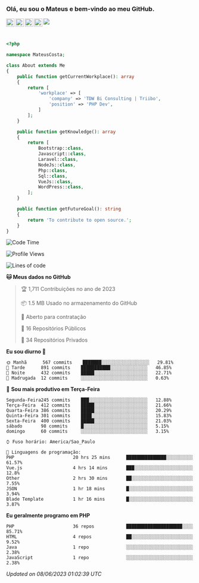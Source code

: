
### Olá, eu sou o Mateus e bem-vindo ao meu GitHub.

<a href="https://costamateus.com.br/">
  <img align="left" alt="MLC" width="22px" src="https://www.costamateus.com.br/favicon.ico" />
</a>
<a href="https://www.linkedin.com/in/costamateus6/">
  <img align="left" alt="LinkedIn Mateus" width="22px" src="https://cdn.jsdelivr.net/npm/simple-icons@v3/icons/linkedin.svg" />
</a>
<a href="https://www.instagram.com/mateuslc6/">
  <img align="left" alt="Instagram Mateus" width="22px" src="https://cdn.jsdelivr.net/npm/simple-icons@v3/icons/instagram.svg" />
</a>
<a href="https://www.facebook.com/costamateus6/">
  <img align="left" alt="Facebook Mateus" width="22px" src="https://cdn.jsdelivr.net/npm/simple-icons@3.13.0/icons/facebook.svg" />
</a>

![](https://visitor-badge.glitch.me/badge?page_id=costamateus.costamateus)

<br />

```php
<?php

namespace MateusCosta;

class About extends Me
{
    public function getCurrentWorkplace(): array
    {
        return [
            'workplace' => [
                'company' => 'TDW Bi Consulting | Triibo',
                'position' => 'PHP Dev',
            ]
        ];
    }

    public function getKnowledge(): array
    {
        return [
            Bootstrap::class,
            Javascript::class,
            Laravel::class,
            NodeJs::class,
            Php::class,
            Sql::class,
            VueJs::class,
            WordPress::class,
        ];
    }

    public function getFutureGoal(): string
    {
        return 'To contribute to open source.';
    }
}
```

<!--START_SECTION:waka-->
![Code Time](http://img.shields.io/badge/Code%20Time-1%2C322%20hrs%2030%20mins-blue)

![Profile Views](http://img.shields.io/badge/Visualizac%C3%B5es%20do%20perfil-0-blue)

![Lines of code](https://img.shields.io/badge/Desde%20o%20Hello%20World%20eu%20escrevi-6%20Million%20linhas%20de%20c%C3%B3digo-blue)

**🐱 Meus dados no GitHub** 

> 🏆 1,711 Contribuições no ano de 2023
 > 
> 📦 1.5 MB Usado no armazenamento do GitHub 
 > 
> 💼 Aberto para contratação
 > 
> 📜 16 Repositórios Públicos 
 > 
> 🔑 34 Repositórios Privados  
 > 
**Eu sou diurno 🐤** 

```text
🌞 Manhã      567 commits    ███████░░░░░░░░░░░░░░░░░░   29.81% 
🌆 Tarde      891 commits    ███████████░░░░░░░░░░░░░░   46.85% 
🌃 Noite      432 commits    █████░░░░░░░░░░░░░░░░░░░░   22.71% 
🌙 Madrugada  12 commits     ░░░░░░░░░░░░░░░░░░░░░░░░░   0.63%

```
📅 **Sou mais produtivo em Terça-Feira** 

```text
Segunda-Feira245 commits    ███░░░░░░░░░░░░░░░░░░░░░░   12.88% 
Terça-Feira  412 commits    █████░░░░░░░░░░░░░░░░░░░░   21.66% 
Quarta-Feira 386 commits    █████░░░░░░░░░░░░░░░░░░░░   20.29% 
Quinta-Feira 301 commits    ████░░░░░░░░░░░░░░░░░░░░░   15.83% 
Sexta-Feira  400 commits    █████░░░░░░░░░░░░░░░░░░░░   21.03% 
sábado       98 commits     █░░░░░░░░░░░░░░░░░░░░░░░░   5.15% 
domingo      60 commits     ░░░░░░░░░░░░░░░░░░░░░░░░░   3.15%

```


```text
⌚︎ Fuso horário: America/Sao_Paulo

💬 Linguagens de programação: 
PHP                      20 hrs 25 mins      ███████████████░░░░░░░░░░   61.57% 
Vue.js                   4 hrs 14 mins       ███░░░░░░░░░░░░░░░░░░░░░░   12.8% 
Other                    2 hrs 30 mins       ██░░░░░░░░░░░░░░░░░░░░░░░   7.55% 
JSON                     1 hr 18 mins        █░░░░░░░░░░░░░░░░░░░░░░░░   3.94% 
Blade Template           1 hr 16 mins        █░░░░░░░░░░░░░░░░░░░░░░░░   3.87%

```

**Eu geralmente programo em PHP** 

```text
PHP                      36 repos            █████████████████████░░░░   85.71% 
HTML                     4 repos             ██░░░░░░░░░░░░░░░░░░░░░░░   9.52% 
Java                     1 repo              ░░░░░░░░░░░░░░░░░░░░░░░░░   2.38% 
JavaScript               1 repo              ░░░░░░░░░░░░░░░░░░░░░░░░░   2.38%

```



 *Updated on 08/06/2023 01:02:39 UTC*
<!--END_SECTION:waka-->
